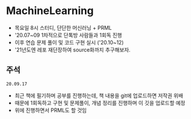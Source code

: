 # MachineLearning
- 목요일 8시 스터디, 단단한 머신러닝 + PRML
- '20.07~09 1차적으로 단톡방 사람들과 1회독 진행
- 이후 연습 문제 풀이 및 코드 구현 실시 ('20.10~12)
- '21년도엔 레포 재단장하여 source화까지 추구해보자.

## 주석
`20.09.17`
- 최근 책에 필기하며 공부를 진행하는데, 책 내용을 git에 업로드하면 저작권 위배
- 때문에 1회독하고 구현 및 문제풀이, 개념 정리를 진행하며 이 깃을 업로드할 예정
- 위에 진행하면서 PRML도 할 것임
